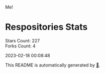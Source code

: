 Me!

# Respositories Stats
Stars Count: 227  
Forks Count: 4

2023-02-18 00:08:48  

This README is automatically generated by [🐰](https://github.com/rnitta/rnitta).

